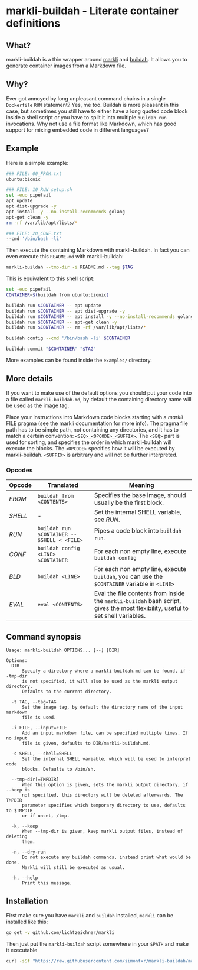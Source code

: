 # markli-buildah - Literate container definitions

## What?

markli-buildah is a thin wrapper around
[markli](https://github.com/lichtzeichner/markli) and
[buildah](https://github.com/containers/buildah). It allows you to generate
container images from a Markdown file.

## Why?

Ever got annoyed by long unpleasant command chains in a single `Dockerfile`
`RUN` statement? Yes, me too. Buildah is more pleasant in this case, but
sometimes you still have to either have a long quoted code block inside a shell
script or you have to split it into multiple `buildah run` invocations. Why not
use a file format like Markdown, which has good support for mixing embedded code
in different languages?

## Example

Here is a simple example:

```sh
### FILE: 00_FROM.txt
ubuntu:bionic
```

```sh
### FILE: 10_RUN_setup.sh
set -euo pipefail
apt update
apt dist-upgrade -y
apt install -y --no-install-recommends golang
apt-get clean -y
rm -rf /var/lib/apt/lists/*
```

```sh
### FILE: 20_CONF.txt
--cmd '/bin/bash -li'
```

Then execute the containing Markdown with markli-buildah. In fact you can even
execute this `README.md` with markli-buildah:

```sh
markli-buildah --tmp-dir -i README.md --tag $TAG
```

This is equivalent to this shell script:

```sh
set -euo pipefail
CONTAINER=$(buildah from ubuntu:bionic)

buildah run $CONTAINER -- apt update
buildah run $CONTAINER -- apt dist-upgrade -y
buildah run $CONTAINER -- apt install -y --no-install-recommends golang
buildah run $CONTAINER -- apt-get clean -y
buildah run $CONTAINER -- rm -rf /var/lib/apt/lists/*

buildah config --cmd '/bin/bash -li' $CONTAINER

buildah commit "$CONTAINER" "$TAG"
```

More examples can be found inside the `examples/` directory.

## More details

If you want to make use of the default options you should put your code into a
file called `markli-buildah.md`, by default the containing directory name will
be used as the image tag.

Place your instructions into Markdown code blocks starting with a _markli_ FILE
pragma (see the markli documentation for more info). The pragma file path has to
be simple path, not containing any directories, and it has to match a certain
convention: `<SEQ>_<OPCODE>_<SUFFIX>`. The `<SEQ>` part is used for sorting, and
specifies the order in which markli-buildah will execute the blocks. The
`<OPCODE>` specifies how it will be executed by markli-buildah. `<SUFFIX>` is
arbitrary and will not be further interpreted.

### Opcodes

| Opcode   | Translated                                  | Meaning                                                                                                                         |
| -------- | -----------                                 | --------                                                                                                                        |
| _FROM_   | `buildah from <CONTENTS>`                   | Specifies the base image, should usually be the first block.                                                                    |
| _SHELL_  | -                                           | Set the internal SHELL variable, see _RUN_.                                                                                     |
| _RUN_    | `buildah run $CONTAINER -- $SHELL < <FILE>` | Pipes a code block into `buildah run`.                                                                                          |
| _CONF_   | `buildah config <LINE> $CONTAINER`          | For each non empty line, execute `buildah config`                                                                               |
| _BLD_    | `buildah <LINE>`                            | For each non empty line, execute `buildah`, you can use the `$CONTAINER` variable in `<LINE>`                                   |
| _EVAL_   | `eval <CONTENTS>`                           | Eval the file contents from inside the `markli-buildah` bash script, gives the most flexibility, useful to set shell variables. |

## Command synopsis

```
Usage: markli-buildah OPTIONS... [--] [DIR]

Options:
  DIR
      Specify a directory where a markli-buildah.md can be found, if --tmp-dir
      is not specified, it will also be used as the markli output directory.
      Defaults to the current directory.

  -t TAG, --tag=TAG
      Set the image tag, by default the directory name of the input markdown
      file is used.

  -i FILE, --input=FILE
      Add an input markdown file, can be specified multiple times. If no input
      file is given, defaults to DIR/markli-buildah.md.

  -s SHELL, --shell=SHELL
      Set the internal SHELL variable, which will be used to interpret code
      blocks. Defaults to /bin/sh.

  --tmp-dir[=TMPDIR]
      When this option is given, sets the markli output directory, if --keep is
      not specified, this directory will be deleted afterwards. The TMPDIR
      parameter specifies which temporary directory to use, defaults to $TMPDIR
      or if unset, /tmp.

  -k, --keep
      When --tmp-dir is given, keep markli output files, instead of deleting
      them.

  -n, --dry-run
      Do not execute any buildah commands, instead print what would be done.
      Markli will still be executed as usual.

  -h, --help
      Print this message.
```

## Installation

First make sure you have `markli` and `buildah` installed, `markli` can be installed like this:
```sh
go get -v github.com/lichtzeichner/markli
```

Then just put the `markli-buildah` script somewhere in your `$PATH` and make it executable
```sh
curl -sSf "https://raw.githubusercontent.com/simonfxr/markli-buildah/master/markli-buildah" -o markli-buildah && chmod +x markli-buildah
```
